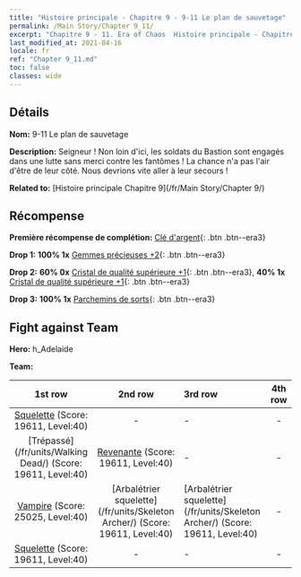 ```yaml
---
title: "Histoire principale - Chapitre 9 - 9-11 Le plan de sauvetage"
permalink: /Main Story/Chapter 9_11/
excerpt: "Chapitre 9 - 11. Era of Chaos  Histoire principale - Chapitre 9_11. 9-11 Le plan de sauvetage"
last_modified_at: 2021-04-16
locale: fr
ref: "Chapter 9_11.md"
toc: false
classes: wide
---
```


## Détails

 **Nom:** 9-11 Le plan de sauvetage

 **Description:** Seigneur ! Non loin d'ici, les soldats du Bastion sont engagés dans une lutte sans merci contre les fantômes ! La chance n'a pas l'air d'être de leur côté. Nous devrions vite aller à leur secours !

 **Related to:** [Histoire principale Chapitre 9](/fr/Main Story/Chapter 9/)

## Récompense

 **Première récompense de complétion:** [Clé d'argent](/fr/Items/con_693/){: .btn .btn--era3}

 **Drop 1:** **100% 1x** [Gemmes précieuses +2](/fr/Items/mat_30/){: .btn .btn--era3}

 **Drop 2:** **60% 0x** [Cristal de qualité supérieure +1](/fr/Items/mat_24/){: .btn .btn--era3}, **40% 1x** [Cristal de qualité supérieure +1](/fr/Items/mat_24/){: .btn .btn--era3}

 **Drop 3:** **100% 1x** [Parchemins de sorts](/fr/Items/con_694/){: .btn .btn--era3}


## Fight against Team
 **Hero:** h_Adelaide

 **Team:**


  | 1st row | 2nd row | 3rd row | 4th row |
  |:----:|:----:|:----|:----:|
  | [Squelette](/fr/units/Skeleton/) (Score: 19611, Level:40)  | - | - | - |
  | [Trépassé](/fr/units/Walking Dead/) (Score: 19611, Level:40)  | [Revenante](/fr/units/Wight/) (Score: 19611, Level:40)  | - | - |
  | [Vampire](/fr/units/Vampire/) (Score: 25025, Level:40)  | [Arbalétrier squelette](/fr/units/Skeleton Archer/) (Score: 19611, Level:40)  | [Arbalétrier squelette](/fr/units/Skeleton Archer/) (Score: 19611, Level:40)  | - |
  | [Squelette](/fr/units/Skeleton/) (Score: 19611, Level:40)  | - | - | - |


